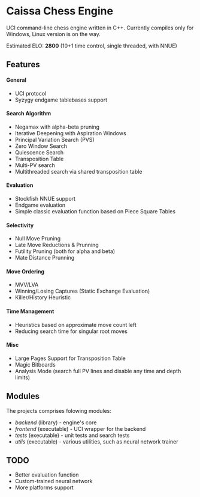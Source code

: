 # Caissa Chess Engine
UCI command-line chess engine written in C++. Currently compiles only for Windows, Linux version is on the way.

Estimated ELO: **2800** (10+1 time control, single threaded, with NNUE)

## Features

#### General
* UCI protocol
* Syzygy endgame tablebases support

#### Search Algorithm
* Negamax with alpha-beta pruning
* Iterative Deepening with Aspiration Windows
* Principal Variation Search (PVS)
* Zero Window Search
* Quiescence Search
* Transposition Table
* Multi-PV search
* Multithreaded search via shared transposition table

#### Evaluation
* Stockfish NNUE support
* Endgame evaluation
* Simple classic evaluation function based on Piece Square Tables

#### Selectivity
* Null Move Pruning
* Late Move Reductions & Prunning
* Futility Pruning (both for alpha and beta)
* Mate Distance Prunning

#### Move Ordering
* MVV/LVA
* Winning/Losing Captures (Static Exchange Evaluation)
* Killer/History Heuristic

#### Time Management
* Heuristics based on approximate move count left
* Reducing search time for singular root moves


#### Misc
* Large Pages Support for Transposition Table
* Magic Bitboards
* Analysis Mode (search full PV lines and disable any time and depth limits)


## Modules

The projects comprises folowing modules:
  * _backend_ (library) - engine's core
  * _frontend_ (executable) - UCI wrapper for the backend
  * _tests_ (executable) - unit tests and search tests
  * _utils_ (executable) - various utilities, such as neural network trainer
  
## TODO

  * Better evaluation function
  * Custom-trained neural network
  * More platforms support
